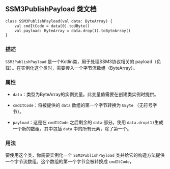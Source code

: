 ## SSM3PublishPayload 类文档
```svg
class SSM3PublishPayload(val data: ByteArray) {
    val cmdItCode = data[0].toUByte()
    val payload: ByteArray = data.drop(1).toByteArray()
}
```
### 描述

`SSM3PublishPayload` 是一个Kotlin类，用于处理SSM3协议相关的 payload（负载）。在实例化这个类时，需要传入一个字节流数组（ByteArray）。

### 属性

- `data`：类型为ByteArray的实例变量。此变量值需要在创建类实例时提供。

- `cmdItCode`：将被提供的 `data` 数组的第一个字节转换为 `UByte` （无符号字节）。

- `payload`：这是在 `cmdItCode` 之后剩余的 `data` 部分。使用 `data.drop(1)`生成一个新的数组，其中包括 `data` 中的所有元素，除了第一个。

### 用法

要使用这个类，你需要实例化一个 `SSM3PublishPayload` 类并给它的构造方法提供一个字节流数组。这个数组的第一个字节会被转换成 `cmdItCode`，